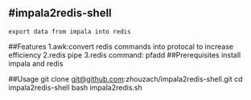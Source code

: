#impala2redis-shell
---
    export data from impala into redis

##Features
   1.awk:convert redis commands into protocal to increase efficiency
   2.redis pipe
   3.redis command: pfadd
##Prerequisites
    install impala and redis

##Usage
    git clone git@github.com:zhouzach/impala2redis-shell.git
    cd impala2redis-shell
    bash impala2redis.sh
